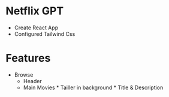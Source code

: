 # Netflix GPT
 * Create React App
 * Configured Tailwind Css

# Features
* Browse
  - Header
  - Main Movies
        * Tailler in background
        * Title & Description
